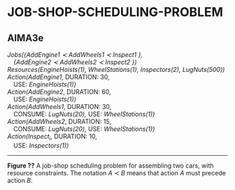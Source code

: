 # JOB-SHOP-SCHEDULING-PROBLEM

## AIMA3e
_Jobs({AddEngine1 ≺ AddWheels1 ≺ Inspect1 },_  
&emsp;_{AddEngine2 ≺ AddWheels2 ≺ Inspect2 })_  
_Resources(EngineHoists(1), WheelStations(1), Inspectors(2), LugNuts(500))_  
_Action(AddEngine1_, DURATION: 30,  
&emsp;USE: _EngineHoists(1))_  
_Action(AddEngine2_, DURATION: 60,  
&emsp;USE: _EngineHoists(1))_  
_Action(AddWheels1_, DURATION: 30,  
&emsp;CONSUME: _LugNuts(20),_ USE: _WheelStations(1))_  
_Action(AddWheels2_, DURATION: 15,  
&emsp;CONSUME: _LugNuts(20)_, USE: _WheelStations(1))_  
_Action(Inspect<sub>i</sub>_, DURATION: 10,  
&emsp;USE: _Inspectors(1))_

---
__Figure ??__ A job-shop scheduling problem for assembling two cars, with resource constraints. The
notation _A_ ≺ _B_ means that action _A_ must precede action _B_.
